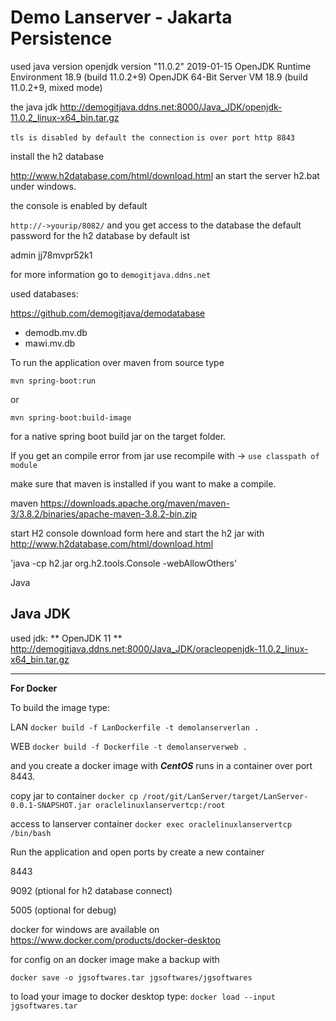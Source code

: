 Demo Lanserver - Jakarta Persistence
============================================================

used java version
openjdk version "11.0.2" 2019-01-15
OpenJDK Runtime Environment 18.9 (build 11.0.2+9)
OpenJDK 64-Bit Server VM 18.9 (build 11.0.2+9, mixed mode)

the java jdk 
http://demogitjava.ddns.net:8000/Java_JDK/openjdk-11.0.2_linux-x64_bin.tar.gz


`tls is disabled by default the connection`
`is over port http 8843`

install the h2 database

http://www.h2database.com/html/download.html
an start the server h2.bat under windows.


the console is enabled by default

`http://->yourip/8082/`
and you get access to the database
the default password for the h2 database by default ist

admin
jj78mvpr52k1


for more information go to 
`demogitjava.ddns.net`





used databases:

https://github.com/demogitjava/demodatabase

- demodb.mv.db
- mawi.mv.db

                

To run the application over maven from source type

`mvn spring-boot:run`

or

`mvn spring-boot:build-image`

for a native spring boot build jar on the target folder.

If you get an compile error from jar use recompile with -> `use classpath of module`


make sure that maven is installed if you want to make a compile.

maven
https://downloads.apache.org/maven/maven-3/3.8.2/binaries/apache-maven-3.8.2-bin.zip



start H2 console
download form here and start the h2 jar with
http://www.h2database.com/html/download.html

'java -cp h2.jar org.h2.tools.Console -webAllowOthers'





Java 

Java JDK
----------------------------------------------

used jdk:
** OpenJDK 11 **
http://demogitjava.ddns.net:8000/Java_JDK/oracleopenjdk-11.0.2_linux-x64_bin.tar.gz

----------------------------------------------



**For Docker** 

To build the image type:

LAN
`docker build -f LanDockerfile -t demolanserverlan .`

WEB
`docker build -f Dockerfile -t demolanserverweb .`

and you create a docker image with ***CentOS*** 
runs in a container over port 8443.



copy jar to container
`docker cp /root/git/LanServer/target/LanServer-0.0.1-SNAPSHOT.jar oraclelinuxlanservertcp:/root` 

access to lanserver container 
`docker exec oraclelinuxlanservertcp /bin/bash`  



Run the application and open ports by create a new container

8443

9092 (ptional for h2 database connect)

5005 (optional for debug)



docker for windows are available on
https://www.docker.com/products/docker-desktop

for config on an docker image make a backup with

`docker save -o jgsoftwares.tar jgsoftwares/jgsoftwares`


to load your image to docker desktop type:
`docker load --input jgsoftwares.tar`


